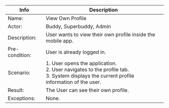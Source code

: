 | Info           | Description                                                                                                                                    |
| -------------- | ---------------------------------------------------------------------------------------------------------------------------------------------- |
| Name:          | View Own Profile                                                                                                                               |
| Actor:         | Buddy, Superbuddy, Admin                                                                                                                       |
| Description:   | User wants to view their own profile inside the mobile app.                                                                                    |
| Pre-condition: | User is already logged in.                                                                                                                     |
| Scenario:      | 1. User opens the application. <br> 2. User navigates to the profile tab. <br> 3. System displays the current profile information of the user. |
| Result:        | The User can see their own profile.                                                                                                            |
| Exceptions:    | None.                                                                                                                                          |
